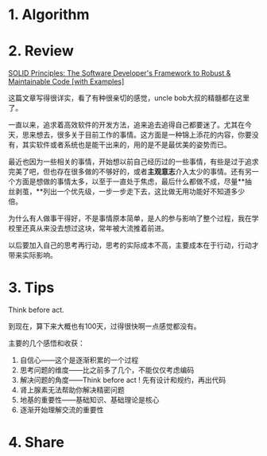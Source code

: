 # 1. Algorithm

# 2. Review

[SOLID Principles: The Software Developer's Framework to Robust & Maintainable Code [with Examples]](https://khalilstemmler.com/articles/solid-principles/solid-typescript/)

这篇文章写得很详实，看了有种很亲切的感觉，uncle bob大叔的精髓都在这里了。

一直以来，追求着高效软件的开发方法，追来追去追得自己都要迷了。尤其在今天，思来想去，很多关于目前工作的事情。这方面是一种锦上添花的内容，你要没有，其实软件或者系统也是能干出来的，用的是不是最优美的姿势而已。

最近也因为一些相关的事情，开始想以前自己经历过的一些事情，有些是过于追求完美了吧，但也存在很多做的不够好的，或者**主观意志**介入太少的事情。还有另一个方面是想做的事情太多，以至于一直处于焦虑，最后什么都做不成，尽量**抽丝剥茧，**列出一个优先级，一步一步走下去，这比做无用功能好不知道多少倍。

为什么有人做事干得好，不是事情原本简单，是人的参与影响了整个过程，我在学校里还真从来没去想过这块，常年被大流推着前进。

以后要加入自己的思考再行动，思考的实际成本不高，主要成本在于行动，行动才带来实际影响。

# 3. Tips

Think before act.

到现在，算下来大概也有100天，过得很快啊一点感觉都没有。

主要的几个感悟和收获：

1. 自信心——这个是逐渐积累的一个过程
2. 思考问题的维度——比之前多了几个，不能仅仅考虑编码
3. 解决问题的角度——Think before act ! 先有设计和规约，再出代码
4. 肾上腺素无法帮助你解决精密问题
5. 地基的重要性——基础知识、基础理论是核心
6. 逐渐开始理解交流的重要性

# 4. Share